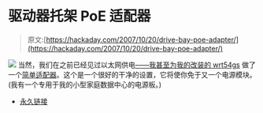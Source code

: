 # 驱动器托架 PoE 适配器

> 原文:[https://hackaday.com/2007/10/20/drive-bay-poe-adapter/](https://hackaday.com/2007/10/20/drive-bay-poe-adapter/)

![](../Images/e52ab97f9d5ef718509a8a632ed7d74a.png)
当然，我们在之前已经见过以太网供电[——我甚至为我的](http://www.hackaday.com/2005/05/21/power-over-ethernet/)[改装的 wrt54gs](http://biobug.org/hard-wrt54gs/) 做了一个[简单适配器](http://biobug.org/hard-wrt54gs/poe.php)。这个是一个很好的干净的设置，它将使你免于又一个电源模块。(我有一个专用于我的小型家庭数据中心的电源板。)

*   [永久链接](http://kawasaki.kz/wireless/poe.htm)